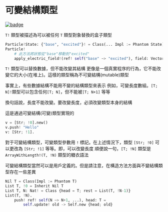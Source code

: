 # 可變結構類型

[![badge](https://img.shields.io/endpoint.svg?url=https%3A%2F%2Fgezf7g7pd5.execute-api.ap-northeast-1.amazonaws.com%2Fdefault%2Fsource_up_to_date%3Fowner%3Derg-lang%26repos%3Derg%26ref%3Dmain%26path%3Ddoc/EN/syntax/type/advanced/mut_struct.md%26commit_hash%3D51de3c9d5a9074241f55c043b9951b384836b258)](https://gezf7g7pd5.execute-api.ap-northeast-1.amazonaws.com/default/source_up_to_date?owner=erg-lang&repos=erg&ref=main&path=doc/EN/syntax/type/advanced/mut_struct.md&commit_hash=51de3c9d5a9074241f55c043b9951b384836b258)

`T!` 類型被描述為可以被任何 `T` 類型對象替換的盒子類型

```python
Particle!State: {"base", "excited"}! = Class(... Impl := Phantom State)
Particle!
    # 此方法將狀態從"base"移動到"excited"
    apply_electric_field!(ref! self("base" ~> "excited"), field: Vector) = ...
```

`T!` 類型可以替換數據，但不能改變其結構
更像是一個真實程序的行為，它不能改變它的大小(在堆上)。這樣的類型稱為不可變結構(mutable)類型

事實上，有些數據結構不能用不變的結構類型來表示
例如，可變長度數組。`[T; N]!`類型可以包含任何`[T; N]`，但不能被`[T; N+1]` 等等

換句話說，長度不能改變。要改變長度，必須改變類型本身的結構

這是通過可變結構(可變)類型實現的

```python
v = [Str; !0].new()
v.push! "Hello"
v: [Str; !1].
```

對于可變結構類型，可變類型參數用 `!` 標記。在上述情況下，類型 `[Str; !0]` 可以更改為 `[Str; !1]` 等等。即，可以改變長度
順便說一句，`[T; !N]` 類型是 `ArrayWithLength!(T, !N)` 類型的糖衣語法

可變結構類型當然可以是用戶定義的。但是請注意，在構造方法方面與不變結構類型存在一些差異

```python
Nil T = Class(Impl := Phantom T)
List T, !0 = Inherit Nil T
List T, N: Nat! = Class {head = T; rest = List(T, !N-1)}
List(T, !N).
    push! ref! self(N ~> N+1, ...), head: T =
        self.update! old -> Self.new {head; old}
```
